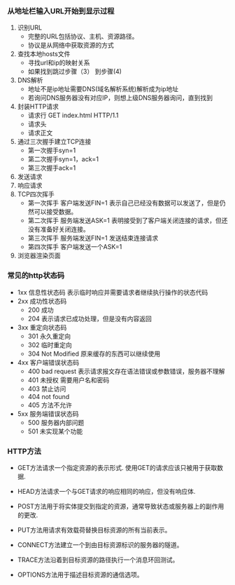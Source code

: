 ### 从地址栏输入URL开始到显示过程
1. 识别URL
	* 完整的URL包括协议、主机、资源路径。
	* 协议是从网络中获取资源的方式 
2. 查找本地hosts文件
	* 寻找url和ip的映射关系
	* 如果找到跳过步骤（3） 到步骤(4) 
3. DNS解析
	* 地址不是ip地址需要DNS(域名解析系统)解析成为ip地址
	* 若询问DNS服务器没有对应IP，则想上级DNS服务器询问，直到找到
4. 封装HTTP请求
	* 请求行 GET index.html HTTP/1.1
	* 请求头
	* 请求正文 
5. 通过三次握手建立TCP连接
	* 第一次握手syn=1
	* 第二次握手syn=1，ack=1
	* 第三次握手ack=1 
6. 发送请求
7. 响应请求
8. TCP四次挥手
	* 第一次挥手 客户端发送FIN=1 表示自己已经没有数据可以发送了，但是仍然可以接受数据。 
	* 第二次挥手 服务端发送ASK=1 表明接受到了客户端关闭连接的请求，但还没有准备好关闭连接。
	* 第三次挥手 服务端发送FIN=1 发送结束连接请求
	* 第四次挥手 客户端发送一个ASK=1 
9. 浏览器渲染页面

### 常见的http状态码
* 1xx 信息性状态码 表示临时响应并需要请求者继续执行操作的状态代码
* 2xx 成功性状态码
	*  200 成功
	*  204 表示请求已成功处理，但是没有内容返回
* 3xx 重定向状态码
	* 301 永久重定向
	* 302 临时重定向
	* 304 Not Modified 原来缓存的东西可以继续使用  
* 4xx 客户端错误状态码
	* 400 bad request 表示请求报文存在语法错误或参数错误，服务器不理解 
	* 401 未授权  需要用户名和密码
	* 403 禁止访问
	* 404 not found
	* 405  方法不允许
* 5xx 服务端错误状态码
	* 500 服务器内部问题
	* 501 未实现某个功能

### HTTP方法
* GET方法请求一个指定资源的表示形式. 使用GET的请求应该只被用于获取数据. 


* HEAD方法请求一个与GET请求的响应相同的响应，但没有响应体.
* POST方法用于将实体提交到指定的资源，通常导致状态或服务器上的副作用的更改.
* PUT方法用请求有效载荷替换目标资源的所有当前表示。


* CONNECT方法建立一个到由目标资源标识的服务器的隧道。
* TRACE方法沿着到目标资源的路径执行一个消息环回测试。
* OPTIONS方法用于描述目标资源的通信选项。